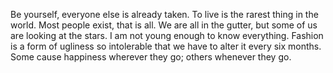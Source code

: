 Be yourself, everyone else is already taken.
To live is the rarest thing in the world. Most people exist, that is all.
We are all in the gutter, but some of us are looking at the stars.
I am not young enough to know everything.
Fashion is a form of ugliness so intolerable that we have to alter it every six months.
Some cause happiness wherever they go; others whenever they go.
